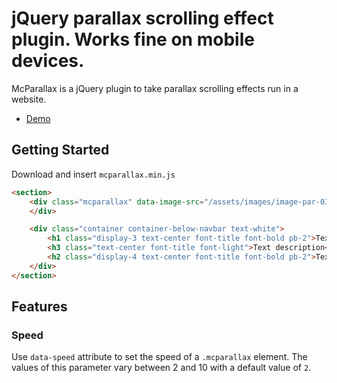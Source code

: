 
# jQuery parallax scrolling effect plugin. Works fine on mobile devices.

McParallax is a jQuery plugin to take parallax scrolling effects run in a website.

* [Demo](https://github.com/elmao79/mcparallax.git)

## Getting Started

Download and insert `mcparallax.min.js`

```html
<section>
    <div class="mcparallax" data-image-src="/assets/images/image-par-03.jpg" data-speed="2">
    </div>

    <div class="container container-below-navbar text-white">
        <h1 class="display-3 text-center font-title font-bold pb-2">Text title</h1>
        <h3 class="text-center font-title font-light">Text description</h3>
        <h2 class="display-4 text-center font-title font-bold pb-2">Text subtitle</h2>
    </div>
</section>
```

## Features

### Speed
Use `data-speed` attribute to set the speed of a `.mcparallax` element. The values of this parameter vary between 2 and 10 with a default value of `2`.
